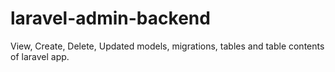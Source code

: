 # laravel-admin-backend
View, Create, Delete, Updated models, migrations, tables and table contents of laravel app. 
